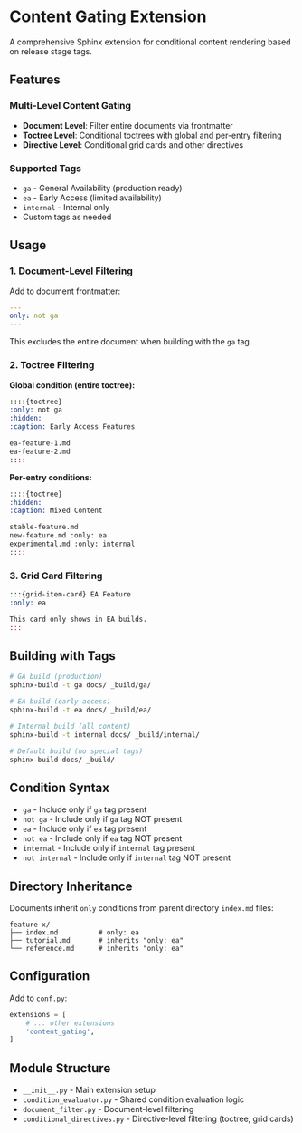 # Content Gating Extension

A comprehensive Sphinx extension for conditional content rendering based on release stage tags.

## Features

### Multi-Level Content Gating
- **Document Level**: Filter entire documents via frontmatter
- **Toctree Level**: Conditional toctrees with global and per-entry filtering  
- **Directive Level**: Conditional grid cards and other directives

### Supported Tags
- `ga` - General Availability (production ready)
- `ea` - Early Access (limited availability)
- `internal` - Internal only
- Custom tags as needed

## Usage

### 1. Document-Level Filtering

Add to document frontmatter:
```yaml
---
only: not ga
---
```

This excludes the entire document when building with the `ga` tag.

### 2. Toctree Filtering

**Global condition (entire toctree):**
```rst
::::{toctree}
:only: not ga  
:hidden:
:caption: Early Access Features

ea-feature-1.md
ea-feature-2.md
::::
```

**Per-entry conditions:**
```rst
::::{toctree}
:hidden:
:caption: Mixed Content

stable-feature.md
new-feature.md :only: ea
experimental.md :only: internal
::::
```

### 3. Grid Card Filtering

```rst
:::{grid-item-card} EA Feature
:only: ea

This card only shows in EA builds.
:::
```

## Building with Tags

```bash
# GA build (production)
sphinx-build -t ga docs/ _build/ga/

# EA build (early access)  
sphinx-build -t ea docs/ _build/ea/

# Internal build (all content)
sphinx-build -t internal docs/ _build/internal/

# Default build (no special tags)
sphinx-build docs/ _build/
```

## Condition Syntax

- `ga` - Include only if `ga` tag present
- `not ga` - Include only if `ga` tag NOT present  
- `ea` - Include only if `ea` tag present
- `not ea` - Include only if `ea` tag NOT present
- `internal` - Include only if `internal` tag present
- `not internal` - Include only if `internal` tag NOT present

## Directory Inheritance

Documents inherit `only` conditions from parent directory `index.md` files:

```
feature-x/
├── index.md          # only: ea
├── tutorial.md       # inherits "only: ea"
└── reference.md      # inherits "only: ea" 
```

## Configuration

Add to `conf.py`:
```python
extensions = [
    # ... other extensions
    'content_gating',
]
```

## Module Structure

- `__init__.py` - Main extension setup
- `condition_evaluator.py` - Shared condition evaluation logic
- `document_filter.py` - Document-level filtering
- `conditional_directives.py` - Directive-level filtering (toctree, grid cards) 